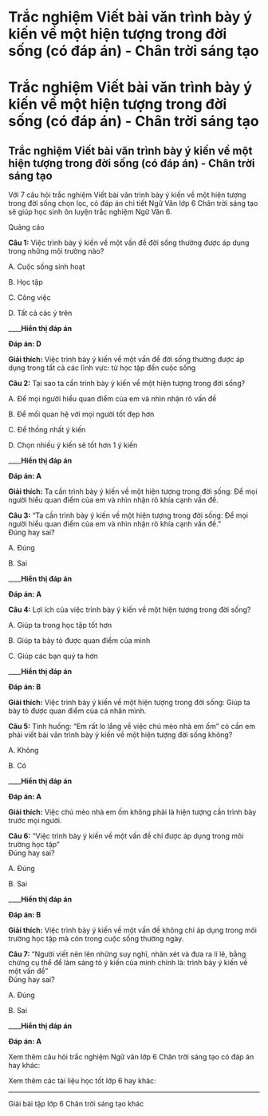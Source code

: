 # Trắc nghiệm Viết bài văn trình bày ý kiến về một hiện tượng trong đời sống (có đáp án) - Chân trời sáng tạo

# Trắc nghiệm Viết bài văn trình bày ý kiến về một hiện tượng trong đời sống (có đáp án) - Chân trời sáng tạo

## Trắc nghiệm Viết bài văn trình bày ý kiến về một hiện tượng trong đời sống (có đáp án) - Chân trời sáng tạo

Với 7 câu hỏi trắc nghiệm Viết bài văn trình bày ý kiến về một hiện tượng trong đời sống chọn lọc, có đáp án chi tiết Ngữ Văn lớp 6 Chân trời sáng tạo sẽ giúp học sinh ôn luyện trắc nghiệm Ngữ Văn 6.

Quảng cáo

**Câu 1:** Việc trình bày ý kiến về một vấn đề đời sống thường được áp dụng trong những môi trường nào?

A. Cuộc sống sinh hoạt

B. Học tập

C. Công việc

D. Tất cả các ý trên 

____**Hiển thị đáp án**

**Đáp án: D**

**Giải thích:** Việc trình bày ý kiến về một vấn đề đời sống thường được áp dụng trong tất cả các lĩnh vực: từ học tập đến cuộc sống 

**Câu 2:** Tại sao ta cần trình bày ý kiến về một hiện tượng trong đời sống?

A. Để mọi người hiểu quan điểm của em và nhìn nhận rõ vấn đề

B. Để mối quan hệ với mọi người tốt đẹp hơn

C. Để thống nhất ý kiến

D. Chọn nhiều ý kiến sẽ tốt hơn 1 ý kiến 

____**Hiển thị đáp án**

**Đáp án: A**

**Giải thích:** Ta cần trình bày ý kiến về một hiện tượng trong đời sống: Để mọi người hiểu quan điểm của em và nhìn nhận rõ khía cạnh vấn đề. 

**Câu 3:** “Ta cần trình bày ý kiến về một hiện tượng trong đời sống: Để mọi người hiểu quan điểm của em và nhìn nhận rõ khía cạnh vấn đề.”  
Đúng hay sai?

A. Đúng

B. Sai 

____**Hiển thị đáp án**

**Đáp án: A**

**Câu 4:** Lợi ích của việc trình bày ý kiến về một hiện tượng trong đời sống?

A. Giúp ta trong học tập tốt hơn

B. Giúp ta bày tỏ được quan điểm của mình

C. Giúp các bạn quý ta hơn 

____**Hiển thị đáp án**

**Đáp án: B**

**Giải thích:** Việc trình bày ý kiến về một hiện tượng trong đời sống: Giúp ta bày tỏ được quan điểm của cá nhân mình. 

**Câu 5:** Tình huống: “Em rất lo lắng về việc chú mèo nhà em ốm” có cần em phải viết bài văn trình bày ý kiến về một hiện tượng đời sống không?

A. Không

B. Có 

____**Hiển thị đáp án**

**Đáp án: A**

**Giải thích:** Việc chú mèo nhà em ốm không phải là hiện tượng cần trình bày trước mọi người. 

**Câu 6:** “Việc trình bày ý kiến về một vấn đề chỉ được áp dụng trong môi trường học tập”  
Đúng hay sai?

A. Đúng

B. Sai 

____**Hiển thị đáp án**

**Đáp án: B**

**Giải thích:** Việc trình bày ý kiến về một vấn đề không chỉ áp dụng trong môi trường học tập mà còn trong cuộc sống thường ngày. 

**Câu 7:** “Người viết nên lên những suy nghĩ, nhân xét và đưa ra lí lẽ, bằng chứng cụ thể để làm sáng tỏ ý kiến của mình chính là: trình bày ý kiến về một vấn đề”  
Đúng hay sai?

A. Đúng

B. Sai 

____**Hiển thị đáp án**

**Đáp án: A**

Xem thêm câu hỏi trắc nghiệm Ngữ văn lớp 6 Chân trời sáng tạo có đáp án hay khác:

Xem thêm các tài liệu học tốt lớp 6 hay khác:

* * *

Giải bài tập lớp 6 Chân trời sáng tạo khác
